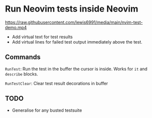 # Run Neovim tests inside Neovim

https://raw.githubusercontent.com/lewis6991/media/main/nvim-test-demo.mp4

* Add virtual text for test results
* Add virtual lines for failed test output immediately above the test.

## Commands

`RunTest`: Run the test in the buffer the cursor is inside. Works for `it` and `describe` blocks.

`RunTestClear`: Clear test result decorations in buffer

## TODO

* Generalise for any busted testsuite
